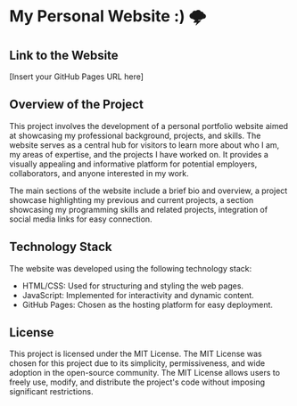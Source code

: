 # My Personal Website :) 🌩

## Link to the Website
[Insert your GitHub Pages URL here]


## Overview of the Project
This project involves the development of a personal portfolio website aimed at showcasing my professional background, projects, and skills. The website serves as a central hub for visitors to learn more about who I am, my areas of expertise, and the projects I have worked on. It provides a visually appealing and informative platform for potential employers, collaborators, and anyone interested in my work.

The main sections of the website include a brief bio and overview, a project showcase highlighting my previous and current projects, a section showcasing my programming skills and related projects, integration of social media links for easy connection.


## Technology Stack
The website was developed using the following technology stack:
- HTML/CSS: Used for structuring and styling the web pages.
- JavaScript: Implemented for interactivity and dynamic content.
- GitHub Pages: Chosen as the hosting platform for easy deployment.


## License
This project is licensed under the MIT License. The MIT License was chosen for this project due to its simplicity, permissiveness, and wide adoption in the open-source community. The MIT License allows users to freely use, modify, and distribute the project's code without imposing significant restrictions.
